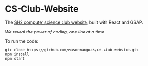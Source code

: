 # CS-Club-Website

The <a href="https://cs-club.netlify.app">SHS computer science club website</a>, built with React and GSAP.

<i>We reveal the power of coding, one line at a time.</i>

To run the code:
```
git clone https://github.com/MasonWang025/CS-Club-Website.git
npm install
npm start
```
